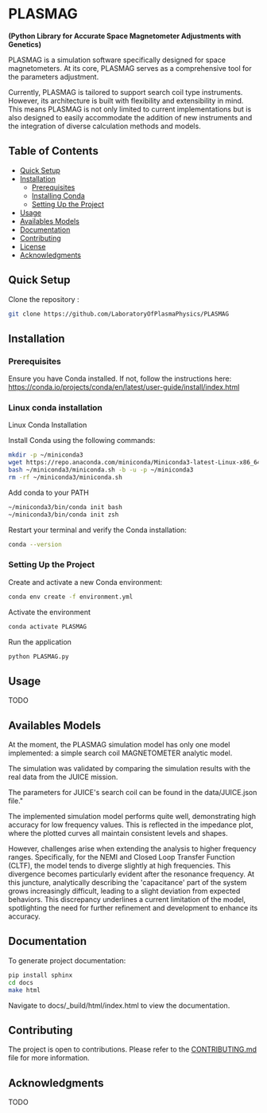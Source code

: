 
# PLASMAG 
**(Python Library for Accurate Space Magnetometer Adjustments with Genetics)**

PLASMAG is a simulation software specifically designed for 
space magnetometers.
At its core, PLASMAG serves as a comprehensive tool for the parameters adjustment.

Currently, PLASMAG is tailored to support search coil type instruments.
However, its architecture is built with flexibility and extensibility in mind. This means PLASMAG is not only limited to current implementations but is also designed to easily accommodate the addition of new instruments and the integration of diverse calculation methods and models. 


## Table of Contents

- [Quick Setup](#quick-setup)
- [Installation](#installation)
  - [Prerequisites](#prerequisites)
  - [Installing Conda](#installing-conda)
  - [Setting Up the Project](#setting-up-the-project)
- [Usage](#usage)
- [Availables Models](#availables-models)
- [Documentation](#documentation)
- [Contributing](#contributing)
- [License](#license)
- [Acknowledgments](#acknowledgments)

## Quick Setup

Clone the repository : 

```bash
git clone https://github.com/LaboratoryOfPlasmaPhysics/PLASMAG
```

## Installation

### Prerequisites


Ensure you have Conda installed. If not, follow the instructions here: https://conda.io/projects/conda/en/latest/user-guide/install/index.html

### Linux conda installation

Linux Conda Installation

Install Conda using the following commands:

```bash
mkdir -p ~/miniconda3
wget https://repo.anaconda.com/miniconda/Miniconda3-latest-Linux-x86_64.sh -O ~/miniconda3/miniconda.sh
bash ~/miniconda3/miniconda.sh -b -u -p ~/miniconda3
rm -rf ~/miniconda3/miniconda.sh
```

Add conda to your PATH

```bash
~/miniconda3/bin/conda init bash
~/miniconda3/bin/conda init zsh
```
Restart your terminal and verify the Conda installation:
```bash
conda --version
```

### Setting Up the Project

Create and activate a new Conda environment:

```bash
conda env create -f environment.yml
```

Activate the environment

```bash
conda activate PLASMAG
```

Run the application

```bash
python PLASMAG.py
```

## Usage

TODO

## Availables Models

At the moment, the PLASMAG simulation model has only one model implemented: a simple search coil MAGNETOMETER analytic model. 

The simulation was validated by comparing the simulation results with the real data from the JUICE mission. 

The parameters for JUICE's search coil can be found in the data/JUICE.json file."

The implemented simulation model performs quite well, demonstrating high accuracy for low frequency values. This is reflected in the impedance plot, where the plotted curves all maintain consistent levels and shapes. 

However, challenges arise when extending the analysis to higher frequency ranges. 
Specifically, for the NEMI and Closed Loop Transfer Function (CLTF),
the model tends to diverge slightly at high frequencies.
This divergence becomes particularly evident after the resonance frequency. 
At this juncture, analytically describing the 'capacitance' part of the system grows 
increasingly difficult, leading to a slight deviation from expected behaviors. 
This discrepancy underlines a current limitation of the model, spotlighting the 
need for further refinement and development to enhance its accuracy.

## Documentation

To generate project documentation:

```bash
pip install sphinx
cd docs
make html
```

Navigate to docs/_build/html/index.html to view the documentation.

## Contributing

The project is open to contributions. Please refer to the [CONTRIBUTING.md](CONTRIBUTING.md) file for more information.

## Acknowledgments

TODO
